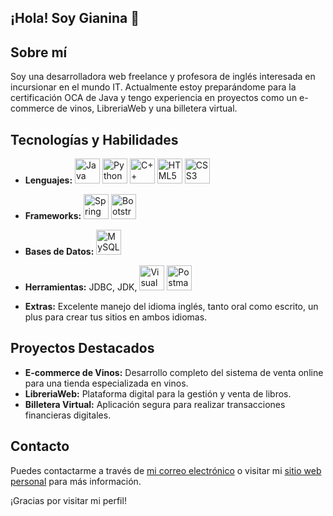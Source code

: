 ## ¡Hola! Soy Gianina 👋

## Sobre mí
Soy una desarrolladora web freelance y profesora de inglés interesada en incursionar en el mundo IT. Actualmente estoy preparándome para la certificación OCA de Java y tengo experiencia en proyectos como un e-commerce de vinos, LibreriaWeb y una billetera virtual.

## Tecnologías y Habilidades
- **Lenguajes:** 
  <img src="https://cdn.jsdelivr.net/gh/devicons/devicon/icons/java/java-original.svg" alt="Java" width="40" height="40"/> 
  <img src="https://cdn.jsdelivr.net/gh/devicons/devicon/icons/python/python-original.svg" alt="Python" width="40" height="40"/>
  <img src="https://cdn.jsdelivr.net/gh/devicons/devicon@latest/devicon.min.css.svg" alt="C++" width="40" height="40"/>
  <img src="https://cdn.jsdelivr.net/gh/devicons/devicon/icons/html5/html5-original.svg" alt="HTML5" width="40" height="40"/> 
  <img src="https://cdn.jsdelivr.net/gh/devicons/devicon/icons/css3/css3-original.svg" alt="CSS3" width="40" height="40"/>

- **Frameworks:** 
  <img src="https://cdn.jsdelivr.net/gh/devicons/devicon/icons/spring/spring-original.svg" alt="Spring Boot" width="40" height="40"/>
  <img src="https://cdn.jsdelivr.net/gh/devicons/devicon/icons/bootstrap/bootstrap-original.svg" alt="Bootstrap" width="40" height="40"/>

- **Bases de Datos:** 
  <img src="https://cdn.jsdelivr.net/gh/devicons/devicon/icons/mysql/mysql-original.svg" alt="MySQL" width="40" height="40"/>

- **Herramientas:** 
  JDBC, JDK, 
  <img src="https://cdn.jsdelivr.net/gh/devicons/devicon/icons/vscode/vscode-original.svg" alt="Visual Studio Code" width="40" height="40"/>
  <img src="https://cdn.jsdelivr.net/gh/devicons/devicon/icons/postman/postman-original.svg" alt="Postman" width="40" height="40"/>

- **Extras:** Excelente manejo del idioma inglés, tanto oral como escrito, un plus para crear tus sitios en ambos idiomas.

## Proyectos Destacados
- **E-commerce de Vinos:** Desarrollo completo del sistema de venta online para una tienda especializada en vinos.
- **LibreriaWeb:** Plataforma digital para la gestión y venta de libros.
- **Billetera Virtual:** Aplicación segura para realizar transacciones financieras digitales.

## Contacto
Puedes contactarme a través de [mi correo electrónico](mailto:gianina.azcurra8@gmail.com) o visitar mi [sitio web personal](https://gianinazcurra.github.io/Mi-Portfolio/) para más información.

¡Gracias por visitar mi perfil!
